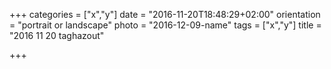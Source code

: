 +++
categories = ["x","y"]
date = "2016-11-20T18:48:29+02:00"
orientation = "portrait or landscape"
photo = "2016-12-09-name"
tags = ["x","y"]
title = "2016 11 20 taghazout"

+++
